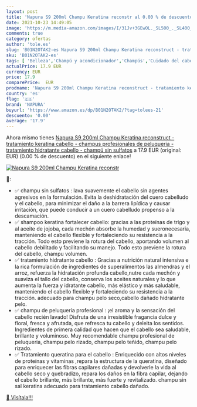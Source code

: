 ```yaml
---
layout: post
title: 'Napura S9 200ml Champu Keratina reconstr al 0.00 % de descuento'
date: 2021-10-23 14:49:05
image: 'https://m.media-amazon.com/images/I/31Jv+3GEwOL._SL500_._SL400_.jpg'
comments: true
category: ofertas
author: 'tole.es'
slug: 'B01N2OTAK2-es Napura S9 200ml Champu Keratina reconstruct - tratamiento...'
sku: 'B01N2OTAK2-es'
tags: [ 'Belleza','Champú y acondicionador','Champús','Cuidado del cabello','champu','champú','napura', ]
actualPrice: 17.9 EUR
currency: EUR
price: 17.9
comparePrice:  EUR
prodname: 'Napura S9 200ml Champu Keratina reconstruct - tratamiento keratina cabello - champus profesionales de peluqueria - tratamiento hidratante cabello - champú sin sulfatos'
country: 'es'
flag: '🇪🇸'
brand: 'NAPURA'
buyurl: 'https://www.amazon.es/dp/B01N2OTAK2/?tag=tolees-21'
descuento: '0.00'
average: '17.9'
---
```


Ahora mismo tienes [Napura S9 200ml Champu Keratina reconstruct - tratamiento keratina cabello - champus profesionales de peluqueria - tratamiento hidratante cabello - champú sin sulfatos](https://www.amazon.es/dp/B01N2OTAK2/?tag=tolees-21) a 17.9 EUR (original:  EUR) (0.00 %  de descuento) en el siguiente enlace!

[![Napura S9 200ml Champu Keratina reconstr](https://m.media-amazon.com/images/I/31Jv+3GEwOL._SL500_._SL400_.jpg)](https://www.amazon.es/dp/B01N2OTAK2/?tag=tolees-21)

🔎:

- ✅ champu sin sulfatos : lava suavemente el cabello sin agentes agresivos en la formulación. Evita la deshidratación del cuero cabelludo y el cabello, para minimizar el daño a la barrera lipídica y causar irritación, que puede conducir a un cuero cabelludo propenso a la descamación.
- ✅ shampoo keratina fortalecer cabello: gracias a las proteínas de trigo y al aceite de jojoba, cada mechón absorbe la humedad y suero ​necesaria, manteniendo ​el cabello flexible y fortaleciendo su resistencia a la tracción. Todo esto previene la rotura del cabello, aportando volumen al cabello debilitado y facilitando su manejo. Todo esto previene la rotura del cabello, champu volumen.
- ✅ tratamiento hidratante cabello : Gracias a nutrición natural intensiva e la rica formulación de ingredientes de superalimentos las almendras y el arroz, refuerza la hidratación profunda cabello,nutre cada mechón y suaviza el tallo del cabello, conserva los aceites naturales y lo que aumenta la fuerza ​y idratante cabello, más elástico y más saludable, manteniendo el cabello flexible y fortaleciendo su resistencia a la tracción. adecuado para champu pelo seco,cabello dañado hidratante pelo.
- ✅ champu de peluqueria profesional : ¡el aroma y la sensación del cabello recién lavado! Disfruta de una irresistible fragancia dulce y floral, fresca y afrutada, que refresca tu cabello y deleita los sentidos. Ingredientes de primera calidad que hacen que el cabello sea saludable, brillante y voluminoso. Muy recomendable champu profesional de peluqueria, champu pelo rizado, champu pelo teñido, champu pelo rizado.
- ✅ Tratamiento queratina para el cabello : Enriquecido con altos niveles de proteínas y vitaminas ,repara la estructura de la queratina, diseñado para enriquecer las fibras capilares dañadas y devolverle la vida al cabello seco y quebradizo, repara los daños en la fibra capilar, dejando el cabello brillante, más brillante, más fuerte y revitalizado. champu sin sal keratina adecuado para tratamiento cabello dañado.

[🛒 Visítala!!!](https://www.amazon.es/dp/B01N2OTAK2/?tag=tolees-21)
